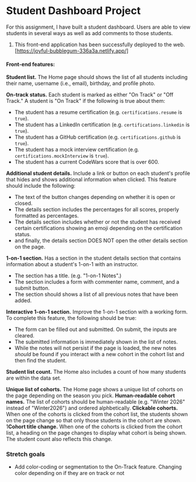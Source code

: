 
# Student Dashboard Project

For this assignment, I have built a student dashboard. Users are able to view students in several ways as well as add comments to those students.

1. This front-end application has been successfully deployed to the web. [https://joyful-bubblegum-336a3a.netlify.app/]

#### Front-end features:

 **Student list.** The Home page should shows the list of all students including their name, username (i.e., email), birthday, and profile photo.

 **On-track status.** Each student is marked as either "On Track" or "Off Track." A student is "On Track" if the following is true about them:
   - The student has a resume certification (e.g. `certifications.resume` is `true`).
   - The student has a LinkedIn certification (e.g. `certifications.linkedin` is `true`).
   - The student has a GitHub certification (e.g. `certifications.github` is `true`).
   - The student has a mock interview certification (e.g. `certifications.mockInterview` is `true`).
   - The student has a current CodeWars score that is over 600.
 
 **Additional student details.** Include a link or button on each student's profile that hides and shows additional information when clicked. This feature should include the following:
   - The text of the button changes depending on whether it is open or closed.
   - The details section includes the percentages for all scores, properly formatted as percentages.
   - The details section includes whether or not the student has received certain certifications showing an emoji depending on the certification status.
   - and finally, the details section DOES NOT open the other details section on the page.

 **1-on-1 section.** Has a section in the student details section that contains information about a student's 1-on-1 with an instructor.
   - The section has a title. (e.g. "1-on-1 Notes".)
   - The section includes a form with commenter name, comment, and a submit button.
   - The section should shows a list of all previous notes that have been added.

**Interactive 1-on-1 section.** Improve the 1-on-1 section with a working form. To complete this feature, the following should be true:
   - The form can be filled out and submitted. On submit, the inputs are cleared.
   - The submitted information is immediately shown in the list of notes.
   - While the notes will not persist if the page is loaded, the new notes _should_ be found if you interact with a new cohort in the cohort list and then find the student.

**Student list count.** The Home also includes a count of how many students are within the data set.

**Unique list of cohorts.** The Home page shows a unique list of cohorts on the page depending on the season you pick.
**Human-readable cohort names.** The list of cohorts should be human-readable (e.g. "Winter 2026" instead of "Winter2026") and ordered alphbetically.
**Clickable cohorts.** When one of the cohorts is clicked from the cohort list, the students shown on the page change so that only those students in the cohort are shown.
1**Cohort title change.** When one of the cohorts is clicked from the cohort list, a heading on the page changes to display what cohort is being shown. The student count also reflects this change.

### Stretch goals
- Add color-coding or segmentation to the On-Track feature. Changing color depending on if they are on track or not


